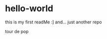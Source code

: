 hello-world
===========================
this is my first readMe :]
and...
just another repo

tour de pop 
